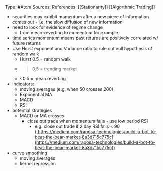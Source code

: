 Type: #Atom 
Sources:
References: [[Stationarity]] [[Algorthmic Trading]]

-   securities may exhibit momentum after a new piece of information comes out - i.e. the slow diffusion of new information
-   need to look for evidence of regime change
    -   from mean-reverting to momentum for example
-   time series momentum means past returns are positively correlated w/ future returns
-   Use Hurst exponent and Variance ratio to rule out null hypothesis of random walk
    -   Hurst 0.5 = random walk
    -   > 0.5 = trending market        
    -   <0.5 = mean reverting
-   indicators:
    -   moving averages (e.g. when 50 crosses 200)
    -   Exponential MA
    -   MACD
    -   RSI
-   potential strategies
    -   MACD or MA crosses
        -   close out trade when momentum falls - use low period RSI
            -   e.g. close out trade if 2 day RSI falls < 90 ([](https://medium.com/raposa-technologies/build-a-bot-to-beat-the-bear-market-8a3d715c775c)[https://medium.com/raposa-technologies/build-a-bot-to-beat-the-bear-market-8a3d715c775c](https://medium.com/raposa-technologies/build-a-bot-to-beat-the-bear-market-8a3d715c775c))
-   curve smoothing
    -   moving averages
    -   kernel regression